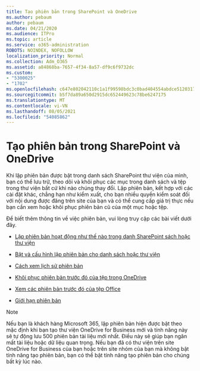 ```yaml
---
title: Tạo phiên bản trong SharePoint và OneDrive
ms.author: pebaum
author: pebaum
ms.date: 04/21/2020
ms.audience: ITPro
ms.topic: article
ms.service: o365-administration
ROBOTS: NOINDEX, NOFOLLOW
localization_priority: Normal
ms.collection: Adm_O365
ms.assetid: a84868ba-7657-4f34-8a57-df9c6f9732dc
ms.custom:
- "5300025"
- "1702"
ms.openlocfilehash: c647e802042110c1a1f99598bdc3c0bad404554abdce5120317fdbf00f7dca4d
ms.sourcegitcommit: b5f7da89a650d2915dc652449623c78be6247175
ms.translationtype: MT
ms.contentlocale: vi-VN
ms.lasthandoff: 08/05/2021
ms.locfileid: "54085862"
---
```

# <a name="versioning-in-sharepoint-and-onedrive"></a>Tạo phiên bản trong SharePoint và OneDrive 


Khi lập phiên bản được bật trong danh sách SharePoint thư viện của mình, bạn có thể lưu trữ, theo dõi và khôi phục các mục trong danh sách và tệp trong thư viện bất cứ khi nào chúng thay đổi. Lập phiên bản, kết hợp với các cài đặt khác, chẳng hạn như kiểm xuất, cho bạn nhiều quyền kiểm soát đối với nội dung được đăng trên site của bạn và có thể cung cấp giá trị thực nếu bạn cần xem hoặc khôi phục phiên bản cũ của một mục hoặc tệp.

Để biết thêm thông tin về việc phiên bản, vui lòng truy cập các bài viết dưới đây.

- [Lập phiên bản hoạt động như thế nào trong danh SharePoint sách hoặc thư viện](https://support.office.com/article/how-does-versioning-work-in-a-sharepoint-list-or-library-0f6cd105-974f-44a4-aadb-43ac5bdfd247)

- [Bật và cấu hình lập phiên bản cho danh sách hoặc thư viện](https://support.office.com/article/enable-and-configure-versioning-for-a-list-or-library-1555d642-23ee-446a-990a-bcab618c7a37?ocmsassetID=HA102772148&amp;CTT=3&amp;CorrelationId=52441bb1-a619-4375-89d5-19d28769890f)

- [Cách xem lịch sử phiên bản](https://support.office.com/article/View-the-version-history-of-an-item-or-file-in-a-list-or-library-53262060-5092-424D-A50B-C798B0EC32B1)

- [Khôi phục phiên bản trước đó của tệp trong OneDrive](https://support.office.com/article/restore-a-previous-version-of-a-file-in-onedrive-159cad6d-d76e-4981-88ef-de6e96c93893)

- [Xem các phiên bản trước đó của tệp Office](https://support.office.com/article/view-previous-versions-of-office-files-5c1e076f-a9c9-41b8-8ace-f77b9642e2c2)

- [Giới hạn phiên bản](https://docs.microsoft.com/office365/servicedescriptions/sharepoint-online-service-description/sharepoint-online-limits)

>[!Note] 
>Nếu bạn là khách hàng Microsoft 365, lập phiên bản hiện được bật theo mặc định khi bạn tạo thư viện OneDrive for Business mới và tính năng này sẽ tự động lưu 500 phiên bản tài liệu mới nhất. Điều này sẽ giúp bạn ngăn mất tài liệu hoặc dữ liệu quan trọng. Nếu bạn đã có thư viện trên site OneDrive for Business của bạn hoặc trên site nhóm của bạn mà không bật tính năng tạo phiên bản, bạn có thể bật tính năng tạo phiên bản cho chúng bất kỳ lúc nào.


